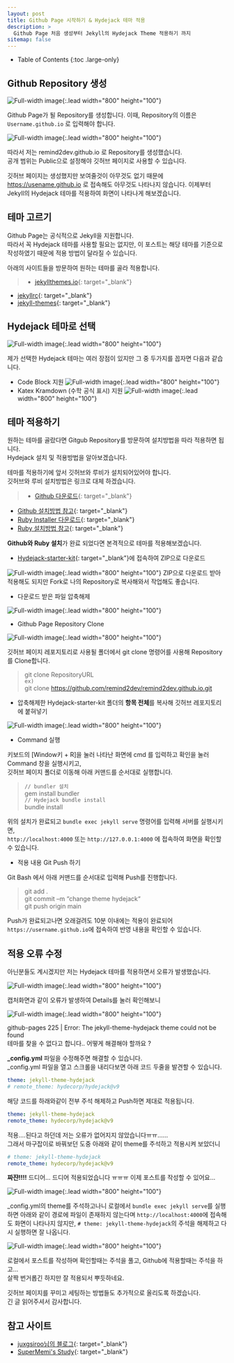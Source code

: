 ```yaml
---
layout: post
title: Github Page 시작하기 & Hydejack 테마 적용
description: >
  Github Page 처음 생성부터 Jekyll의 Hydejack Theme 적용하기 까지
sitemap: false
---
```


- Table of Contents
{:toc .large-only}

## Github Repository 생성

![Full-width image](/assets/img/githubpage/001.png){:.lead width="800" height="100"}

Github Page가 될 Repository를 생성합니다. 이때, Repository의 이름은 `Username.github.io` 로 입력해야 합니다.

![Full-width image](/assets/img/githubpage/002.png){:.lead width="800" height="100"}

따라서 저는 remind2dev.github.io 로 Repository를 생성했습니다.   
공개 범위는 Public으로 설정해야 깃허브 페이지로 사용할 수 있습니다.   

깃허브 페이지는 생성했지만 보여줄것이 아무것도 없기 때문에 https://usename.github.io 로 접속해도 아무것도 나타나지 않습니다. 이제부터 Jekyll의 Hydejack 테마를 적용하여 화면이 나타나게 해보겠습니다.
 
## 테마 고르기

Github Page는 공식적으로 Jekyll을 지원합니다.   
따라서 꼭 Hydejack 테마를 사용할 필요는 없지만, 이 포스트는 해당 테마를 기준으로 작성하였기 때문에 적용 방법이 달라질 수 있습니다.

아래의 사이트들을 방문하여 원하는 테마를 골라 적용합니다.
> - [jekyllthemes.io](https://jekyllthemes.io/free){: target="_blank"}   
- [jekyllrc](http://themes.jekyllrc.org/){: target="_blank"}   
- [jekyll-themes](https://jekyll-themes.com/free/){: target="_blank"}
 
## Hydejack 테마로 선택

![Full-width image](/assets/img/blog/blog-layout.jpg){:.lead width="800" height="100"}

제가 선택한 Hydejack 테마는 여러 장점이 있지만 그 중 두가지를 꼽자면 다음과 같습니다.
- Code Block 지원
![Full-width image](/assets/img/githubpage/002-1.png){:.lead width="800" height="100"}
- Katex Kramdown (수학 공식 표시) 지원
![Full-width image](/assets/img/githubpage/002-2.png){:.lead width="800" height="100"}


## 테마 적용하기

원하는 테마를 골랐다면 Gitgub Repository를 방문하여 설치방법을 따라 적용하면 됩니다.   
Hydejack 설치 및 적용방법을 알아보겠습니다.

테마를 적용하기에 앞서 깃허브와 루비가 설치되어있어야 합니다.   
깃허브와 루비 설치방법은 링크로 대체 하겠습니다.
> - [Github 다운로드](https://git-scm.com/download/){: target="_blank"}   
- [Github 설치방법 참고](https://taewow.tistory.com/13){: target="_blank"}   
- [Ruby Installer 다운로드](https://rubyinstaller.org/){: target="_blank"}   
- [Ruby 설치방법 참고](https://junstar92.tistory.com/5){: target="_blank"}

**Github와 Ruby 설치**가 완료 되었다면 본격적으로 테마를 적용해보겠습니다.

- [Hydejack-starter-kit](https://github.com/hydecorp/hydejack-starter-kit){: target="_blank"}에 접속하여 ZIP으로 다운로드

![Full-width image](/assets/img/githubpage/003.png){:.lead width="800" height="100"}
ZIP으로 다운로드 받아 적용해도 되지만 Fork로 나의 Repository로 복사해와서 작업해도 좋습니다.

- 다운로드 받은 파일 압축해제

![Full-width image](/assets/img/githubpage/004.png){:.lead width="800" height="100"}

- Github Page Repository Clone

![Full-width image](/assets/img/githubpage/005.png){:.lead width="800" height="100"}

깃허브 페이지 레포지토리로 사용될 폴더에서 git clone 명령어를 사용해 Repository를 Clone합니다.   

> git clone RepositoryURL   
`ex)`   
git clone https://github.com/remind2dev/remind2dev.github.io.git

- 압축해제한 Hydejack-starter-kit 폴더의 **항목 전체**를 복사해 깃허브 레포지토리에 붙혀넣기

![Full-width image](/assets/img/githubpage/006.png){:.lead width="800" height="100"}

- Command 실행

키보드의 [Window키 + R]을 눌러 나타난 화면에 cmd 를 입력하고 확인을 눌러 Command 창을 실행시키고,   
깃허브 페이지 폴더로 이동해 아래 커맨드를 순서대로 실행합니다.

> `// bundler 설치`   
gem install bundler   
`// Hydejack bundle install`   
bundle install


위의 설치가 완료되고 `bundle exec jekyll serve` 명령어를 입력해 서버를 실행시키면,   
`http://localhost:4000` 또는 `http://127.0.0.1:4000` 에 접속하여 화면을 확인할 수 있습니다.

- 적용 내용 Git Push 하기

Git Bash 에서 아래 커맨드를 순서대로 입력해 Push를 진행합니다.

> git add .   
git commit –m “change theme hydejack“   
git push origin main

Push가 완료되고나면 오래걸려도 10분 이내에는 적용이 완료되어 `https://username.github.io`에 접속하여 반영 내용을 확인할 수 있습니다.

## 적용 오류 수정

아닌분들도 계시겠지만 저는 Hydejack 테마를 적용하면서 오류가 발생했습니다.

![Full-width image](/assets/img/githubpage/007.png){:.lead width="800" height="100"}

캡처화면과 같이 오류가 발생하여 Details를 눌러 확인해보니

![Full-width image](/assets/img/githubpage/008.png){:.lead width="800" height="100"}

github-pages 225 | Error: The jekyll-theme-hydejack theme could not be found   
테마를 찾을 수 없다고 합니다.. 어떻게 해결해야 할까요 ?

**_config.yml** 파일을 수정해주면 해결할 수 있습니다.   
_config.yml 파일을 열고 스크롤을 내리다보면 아래 코드 두줄을 발견할 수 있습니다.

~~~yml
theme: jekyll-theme-hydejack   
# remote_theme: hydecorp/hydejack@v9
~~~

해당 코드를 하래와같이 전부 주석 해제하고 Push하면 제대로 적용됩니다.

~~~yml
theme: jekyll-theme-hydejack   
remote_theme: hydecorp/hydejack@v9
~~~

적용....된다고 하던데 저는 오류가 없어지지 않았습니다ㅠㅠ......   
그래서 마구잡이로 바꿔보던 도중 아래와 같이 theme를 주석하고 적용시켜 보았더니

~~~yml
# theme: jekyll-theme-hydejack   
remote_theme: hydecorp/hydejack@v9
~~~

**짜쟌!!!!** 드디어... 드디어 적용되었습니다 ㅠㅠㅠ 이제 포스트를 작성할 수 있어요...

![Full-width image](/assets/img/githubpage/009.png){:.lead width="800" height="100"}

_config.yml의 theme를 주석하고나니 로컬에서 `bundle exec jekyll serve`를 실행하면 아래와 같이 경로에 파일이 존재하지 않는다며 `http://localhost:4000`에 접속해도 화면이 나타나지 않지만, `# theme: jekyll-theme-hydejack`의 주석을 해제하고 다시 실행하면 잘 나옵니다.

![Full-width image](/assets/img/githubpage/010.png){:.lead width="800" height="100"}

로컬에서 포스트를 작성하며 확인할때는 주석을 풀고, Github에 적용할때는 주석을 하고...   
살짝 번거롭긴 하지만 잘 적용되서 뿌듯하네요.

깃허브 페이지를 꾸미고 세팅하는 방법들도 추가적으로 올리도록 하겠습니다.   
긴 글 읽어주셔서 감사합니다.


## 참고 사이트
- [juxgsiroo님의 블로그](https://velog.io/@juxgsiroo/github-page-pt2){: target="_blank"}
- [SuperMemi's Study](https://supermemi.tistory.com/146){: target="_blank"}
